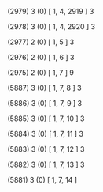 (2979) 3 (0) [ 1, 4, 2919 ] 3 


(2978) 3 (0) [ 1, 4, 2920 ] 3 


(2977) 2 (0) [ 1, 5 ] 3 


(2976) 2 (0) [ 1, 6 ] 3 


(2975) 2 (0) [ 1, 7 ] 9 


(5887) 3 (0) [ 1, 7, 8 ] 3 


(5886) 3 (0) [ 1, 7, 9 ] 3 


(5885) 3 (0) [ 1, 7, 10 ] 3 


(5884) 3 (0) [ 1, 7, 11 ] 3 


(5883) 3 (0) [ 1, 7, 12 ] 3 


(5882) 3 (0) [ 1, 7, 13 ] 3 


(5881) 3 (0) [ 1, 7, 14 ]  

